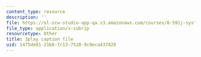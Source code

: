 ```yaml
---
content_type: resource
description: ''
file: https://ol-ocw-studio-app-qa.s3.amazonaws.com/courses/8-591j-systems-biology-fall-2014/1475de8121b87c1375209c9eca437d29_WTesORG5H-A.srt
file_type: application/x-subrip
resourcetype: Other
title: 3play caption file
uid: 1475de81-21b8-7c13-7520-9c9eca437d29
---
```

